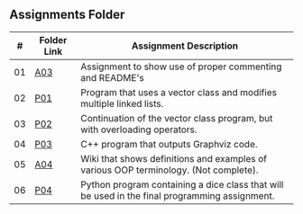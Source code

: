 ##  Assignments Folder

|   #   | Folder Link | Assignment Description                                          |
| :---: | ----------- | ----------------------------------------------------------      |
|  01   | [A03](https://github.com/bglawson1001/2143-OOP-Lawson/tree/main/Assignments/A03)      | Assignment to show use of proper commenting and README's 
|  02   | [P01](https://github.com/bglawson1001/2143-OOP-Lawson/tree/main/Assignments/P01)| Program that uses a vector class and modifies multiple linked lists.
|  03   | [P02](https://github.com/bglawson1001/2143-OOP-Lawson/tree/main/Assignments/P02)| Continuation of the vector class program, but with overloading operators.
|  04   | [P03](https://github.com/bglawson1001/2143-OOP-Lawson/tree/main/Assignments/P03)| C++ program that outputs Graphviz code.
|  05   | [A04](https://github.com/bglawson1001/2143-OOP-Lawson/blob/main/Assignments/A04/README.md)| Wiki that shows definitions and examples of various OOP terminology. (Not complete).
|  06   | [P04](https://github.com/bglawson1001/2143-OOP-Lawson/blob/main/Assignments/A04/README.md)| Python program containing a dice class that will be used in the final programming assignment. 
